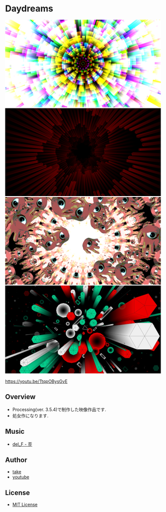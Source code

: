 # Daydreams

![img](snap_shots/20230727_013101_4706.png)
![img](snap_shots/20230727_012932_1638.png)
![img](snap_shots/20230727_013130_5455.png)
![img](snap_shots/20230727_013155_6504.png)

https://youtu.be/TtqpOBysGvE

## Overview

- Processing(ver. 3.5.4)で制作した映像作品です.
- 処女作になります.

## Music

- [del_F - 歪](https://rdel-f.bandcamp.com/track/--9)

## Author

- [take](https://twitter.com/saltbread1729)
- [youtube](https://www.youtube.com/channel/UCjW8L5eykr1xlBkhgD5ihBQ)

## License

- [MIT License](https://github.com/saltbread1/Daydreams/blob/main/LICENSE)

